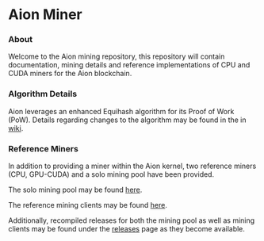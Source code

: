 # Aion Miner

### About
Welcome to the Aion mining repository, this repository will contain documentation, mining details and reference implementations of CPU and CUDA miners for the Aion blockchain. 

### Algorithm Details

Aion leverages an enhanced Equihash algorithm for its Proof of Work (PoW). Details regarding changes to the algorithm may be found in the in [wiki](https://github.com/aionnetwork/aion_miner/wiki/Aion-equihash_210_9--specification-and-migration-guide.).

### Reference Miners

In addition to providing a miner within the Aion kernel, two reference miners (CPU, GPU-CUDA) and a solo mining pool have been provided. 

The solo mining pool may be found [here](https://github.com/aionnetwork/aion_miner/tree/master/aion_solo_pool).

The reference mining clients may be found [here](https://github.com/aionnetwork/aion_miner/tree/master/aion_reference_miner).

Additionally, recompiled releases for both the mining pool as well as mining clients may be found under the [releases](https://github.com/aionnetwork/aion_miner/releases) page as they become available. 

